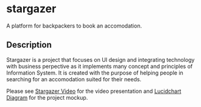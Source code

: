 # stargazer
A platform for backpackers to book an accomodation.

## Description
Stargazer is a project that focuses on UI design and integrating technology with business perpective as
it implements many concept and principles of Information System. It is created with the purpose of helping 
people in searching for an accomodation suited for their needs.

Please see [Stargazer Video](https://www.youtube.com/watch?v=h7q0x3LwzR4) for the video presentation and [Lucidchart Diagram](https://www.lucidchart.com/invitations/accept/4b44bad5-7593-4b44-b6b2-78f099cb8d74) for the project mockup.
